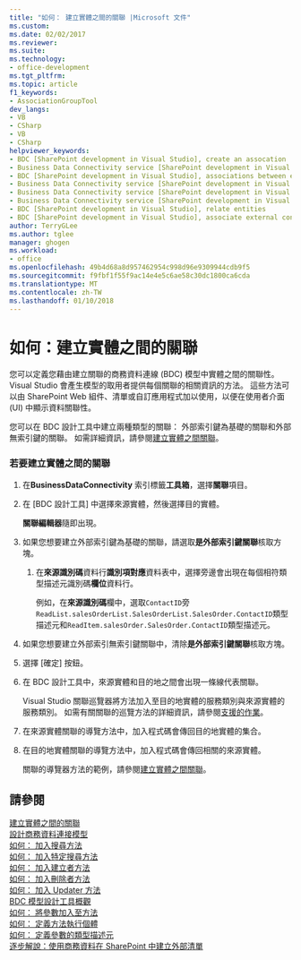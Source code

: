 ```yaml
---
title: "如何： 建立實體之間的關聯 |Microsoft 文件"
ms.custom: 
ms.date: 02/02/2017
ms.reviewer: 
ms.suite: 
ms.technology:
- office-development
ms.tgt_pltfrm: 
ms.topic: article
f1_keywords:
- AssociationGroupTool
dev_langs:
- VB
- CSharp
- VB
- CSharp
helpviewer_keywords:
- BDC [SharePoint development in Visual Studio], create an assocation
- Business Data Connectivity service [SharePoint development in Visual Studio], associations between entities
- BDC [SharePoint development in Visual Studio], associations between entities
- Business Data Connectivity service [SharePoint development in Visual Studio], create an assocation
- Business Data Connectivity service [SharePoint development in Visual Studio], associate external content types
- Business Data Connectivity service [SharePoint development in Visual Studio], relate entities
- BDC [SharePoint development in Visual Studio], relate entities
- BDC [SharePoint development in Visual Studio], associate external content types
author: TerryGLee
ms.author: tglee
manager: ghogen
ms.workload:
- office
ms.openlocfilehash: 49b4d68a8d957462954c998d96e9309944cdb9f5
ms.sourcegitcommit: f9fbf1f55f9ac14e4e5c6ae58c30dc1800ca6cda
ms.translationtype: MT
ms.contentlocale: zh-TW
ms.lasthandoff: 01/10/2018
---
```

# <a name="how-to-create-an-association-between-entities"></a>如何：建立實體之間的關聯
  您可以定義您藉由建立關聯的商務資料連線 (BDC) 模型中實體之間的關聯性。 Visual Studio 會產生模型的取用者提供每個關聯的相關資訊的方法。 這些方法可以由 SharePoint Web 組件、清單或自訂應用程式加以使用，以便在使用者介面 (UI) 中顯示資料關聯性。  
  
 您可以在 BDC 設計工具中建立兩種類型的關聯： 外部索引鍵為基礎的關聯和外部無索引鍵的關聯。 如需詳細資訊，請參閱[建立實體之間關聯](../sharepoint/creating-an-association-between-entities.md)。  
  
### <a name="to-create-an-association-between-entities"></a>若要建立實體之間的關聯  
  
1.  在**BusinessDataConnectivity**  索引標籤**工具箱**，選擇**關聯**項目。  
  
2.  在 [BDC 設計工具] 中選擇來源實體，然後選擇目的實體。  
  
     **關聯編輯器**隨即出現。  
  
3.  如果您想要建立外部索引鍵為基礎的關聯，請選取**是外部索引鍵關聯**核取方塊。  
  
    1.  在**來源識別碼**資料行**識別項對應**資料表中，選擇旁邊會出現在每個相符類型描述元識別碼**欄位**資料行。  
  
         例如，在**來源識別碼**欄中，選取`ContactID`旁`ReadList.salesOrderList.SalesOrderList.SalesOrder.ContactID`類型描述元和`ReadItem.salesOrder.SalesOrder.ContactID`類型描述元。  
  
4.  如果您想要建立外部索引無索引鍵關聯中，清除**是外部索引鍵關聯**核取方塊。  
  
5.  選擇 [確定]  按鈕。  
  
6.  在 BDC 設計工具中，來源實體和目的地之間會出現一條線代表關聯。  
  
     Visual Studio 關聯巡覽器將方法加入至目的地實體的服務類別與來源實體的服務類別。 如需有關關聯的巡覽方法的詳細資訊，請參閱[支援的作業](http://go.microsoft.com/fwlink/?LinkId=169286)。  
  
7.  在來源實體關聯的導覽方法中，加入程式碼會傳回目的地實體的集合。  
  
8.  在目的地實體關聯的導覽方法中，加入程式碼會傳回相關的來源實體。  
  
     關聯的導覽器方法的範例，請參閱[建立實體之間關聯](../sharepoint/creating-an-association-between-entities.md)。  
  
## <a name="see-also"></a>請參閱  
 [建立實體之間的關聯](../sharepoint/creating-an-association-between-entities.md)   
 [設計商務資料連接模型](../sharepoint/designing-a-business-data-connectivity-model.md)   
 [如何： 加入搜尋方法](../sharepoint/how-to-add-a-finder-method.md)   
 [如何： 加入特定搜尋方法](../sharepoint/how-to-add-a-specific-finder-method.md)   
 [如何： 加入建立者方法](../sharepoint/how-to-add-a-creator-method.md)   
 [如何： 加入刪除者方法](../sharepoint/how-to-add-a-deleter-method.md)   
 [如何： 加入 Updater 方法](../sharepoint/how-to-add-an-updater-method.md)   
 [BDC 模型設計工具概觀](../sharepoint/bdc-model-design-tools-overview.md)   
 [如何： 將參數加入至方法](../sharepoint/how-to-add-a-parameter-to-a-method.md)   
 [如何： 定義方法執行個體](../sharepoint/how-to-define-a-method-instance.md)   
 [如何： 定義參數的類型描述元](../sharepoint/how-to-define-the-type-descriptor-of-a-parameter.md)   
 [逐步解說：使用商務資料在 SharePoint 中建立外部清單](../sharepoint/walkthrough-creating-an-external-list-in-sharepoint-by-using-business-data.md)  
  
  